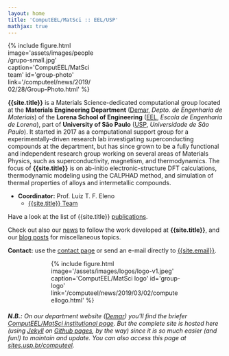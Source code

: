```yaml
---
layout: home
title: 'ComputEEL/MatSci :: EEL/USP'
mathjax: true
---
```


<div class="float-right m-3" style="width:40%;">
{% include figure.html image='assets/images/people/grupo-small.jpg' caption='ComputEEL/MatSci team' id='group-photo' link='/computeel/news/2019/02/28/Group-Photo.html' %}
</div>

**{{site.title}}** is a Materials Science-dedicated computational group located at the **Materials Engineering Department** ([Demar], *Depto. de Engenharia de Materiais*) of the **Lorena School of Engineering** ([EEL], *Escola de Engenharia de Lorena*), part of  **University of São Paulo** ([USP], *Universidade de São Paulo*). It started in 2017 as a computational support group for a experimentally-driven research lab investigating  superconducting compounds at the department, but has since grown to be a fully functional and independent research group working on several areas of Materials Physics, such as superconductivity, magnetism, and thermodynamics. The focus of **{{site.title}}** is on ab-initio electronic-structure DFT calculations, thermodynamic modeling using the CALPHAD method, and simulation of thermal properties of alloys and intermetallic compounds.

- **Coordinator:** Prof. Luiz T. F. Eleno
  - [{{site.title}} Team]

Have a look at the list of {{site.title}} [publications]({{site.baseurl}}/papers).

Check out also our [news]({{site.baseurl}}/news) to follow the work developed at **{{site.title}}**, and our [blog posts]({{site.baseurl}}/blog) for miscellaneous topics.

**Contact:** use the [contact page] or send an e-mail directly to [{{site.email}}](mailto:{{site.email}}).

<div style="
width: 60%;
float:none;
display:block;
margin-left: auto;
margin-right: auto;
">
{% include figure.html image='/assets/images/logos/logo-v1.jpeg' caption='ComputEEL/MatSci logo' id='group-logo' link='/computeel/news/2019/03/02/computeellogo.html' %}
</div>

###### **N.B.:** On our department website ([Demar]) you'll find the briefer [ComputEEL/MatSci institutional page](http://www.demar.eel.usp.br/labs/computeel-matsci.html). But the complete site is hosted here (using [Jekyll] on [Github pages], by the way) since it is so much easier (and fun!) to maintain and update. You can also access this page at [sites.usp.br/computeel](https://sites.usp.br/computeel/).

[Demar]: http://www.demar.eel.usp.br
[EEL]: http://site.eel.usp.br
[USP]: https://www5.usp.br
[{{site.title}} Team]: {{site.baseurl}}/team
[contact page]: {{site.baseurl}}/contact
[Jekyll]: https://jekyllrb.com
[Github pages]: https://pages.github.com/
